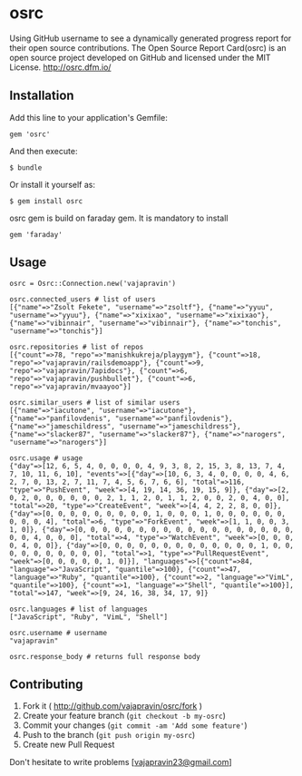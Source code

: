 # osrc
Using GitHub username to see a dynamically generated progress report for their open source contributions.
The Open Source Report Card(osrc) is an open source project developed on GitHub and licensed under the MIT License.
http://osrc.dfm.io/

## Installation

Add this line to your application's Gemfile:

    gem 'osrc'

And then execute:

    $ bundle

Or install it yourself as:

    $ gem install osrc

osrc gem is build on faraday gem. It is mandatory to install
	
	gem 'faraday' 

## Usage

	osrc = Osrc::Connection.new('vajapravin')

	osrc.connected_users # list of users
	[{"name"=>"Zsolt Fekete", "username"=>"zsoltf"}, {"name"=>"yyuu", "username"=>"yyuu"}, {"name"=>"xixixao", "username"=>"xixixao"}, {"name"=>"vibinnair", "username"=>"vibinnair"}, {"name"=>"tonchis", "username"=>"tonchis"}]

	osrc.repositories # list of repos
	[{"count"=>78, "repo"=>"manishkukreja/playgym"}, {"count"=>18, "repo"=>"vajapravin/railsdemoapp"}, {"count"=>9, "repo"=>"vajapravin/7apidocs"}, {"count"=>6, "repo"=>"vajapravin/pushbullet"}, {"count"=>6, "repo"=>"vajapravin/mvaayoo"}]

	osrc.similar_users # list of similar users
	[{"name"=>"iacutone", "username"=>"iacutone"}, {"name"=>"panfilovdenis", "username"=>"panfilovdenis"}, {"name"=>"jameschildress", "username"=>"jameschildress"}, {"name"=>"slacker87", "username"=>"slacker87"}, {"name"=>"narogers", "username"=>"narogers"}]

	osrc.usage # usage
	{"day"=>[12, 6, 5, 4, 0, 0, 0, 0, 4, 9, 3, 8, 2, 15, 3, 8, 13, 7, 4, 7, 10, 11, 6, 10], "events"=>[{"day"=>[10, 6, 3, 4, 0, 0, 0, 0, 4, 6, 2, 7, 0, 13, 2, 7, 11, 7, 4, 5, 6, 7, 6, 6], "total"=>116, "type"=>"PushEvent", "week"=>[4, 19, 14, 36, 19, 15, 9]}, {"day"=>[2, 0, 2, 0, 0, 0, 0, 0, 0, 2, 1, 1, 2, 0, 1, 1, 2, 0, 0, 2, 0, 4, 0, 0], "total"=>20, "type"=>"CreateEvent", "week"=>[4, 4, 2, 2, 8, 0, 0]}, {"day"=>[0, 0, 0, 0, 0, 0, 0, 0, 0, 1, 0, 0, 0, 1, 0, 0, 0, 0, 0, 0, 0, 0, 0, 4], "total"=>6, "type"=>"ForkEvent", "week"=>[1, 1, 0, 0, 3, 1, 0]}, {"day"=>[0, 0, 0, 0, 0, 0, 0, 0, 0, 0, 0, 0, 0, 0, 0, 0, 0, 0, 0, 0, 4, 0, 0, 0], "total"=>4, "type"=>"WatchEvent", "week"=>[0, 0, 0, 0, 4, 0, 0]}, {"day"=>[0, 0, 0, 0, 0, 0, 0, 0, 0, 0, 0, 0, 0, 1, 0, 0, 0, 0, 0, 0, 0, 0, 0, 0], "total"=>1, "type"=>"PullRequestEvent", "week"=>[0, 0, 0, 0, 0, 1, 0]}], "languages"=>[{"count"=>84, "language"=>"JavaScript", "quantile"=>100}, {"count"=>47, "language"=>"Ruby", "quantile"=>100}, {"count"=>2, "language"=>"VimL", "quantile"=>100}, {"count"=>1, "language"=>"Shell", "quantile"=>100}], "total"=>147, "week"=>[9, 24, 16, 38, 34, 17, 9]}

	osrc.languages # list of languages
	["JavaScript", "Ruby", "VimL", "Shell"]

	osrc.username # username
	"vajapravin"

	osrc.response_body # returns full response body

## Contributing

1. Fork it ( http://github.com/vajapravin/osrc/fork )
2. Create your feature branch (`git checkout -b my-osrc`)
3. Commit your changes (`git commit -am 'Add some feature'`)
4. Push to the branch (`git push origin my-osrc`)
5. Create new Pull Request

Don't hesitate to write problems [vajapravin23@gmail.com]
